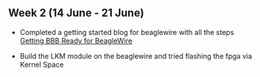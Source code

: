 ## Week 2 (14 June - 21 June)

- Completed a getting started blog for beaglewire with all the steps [Getting BBB Ready for BeagleWire](https://ombhilare999.github.io/GSoC-2021/Blogs/Getting_BBB_Ready_for_BeagleWire.html)

- Build the LKM module on the beaglewire and tried flashing the fpga via Kernel Space
